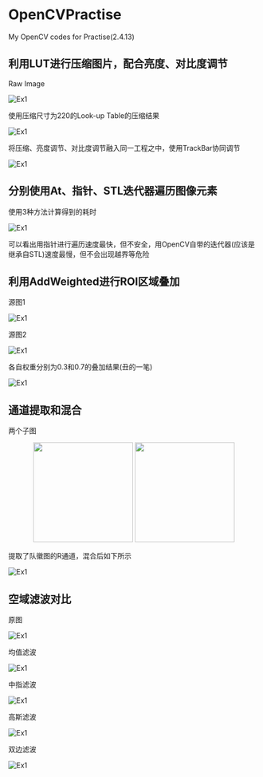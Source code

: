 # OpenCVPractise
My OpenCV codes for Practise(2.4.13)

利用LUT进行压缩图片，配合亮度、对比度调节
-
Raw Image

![Ex1](/Markdown/LUT1.png)

使用压缩尺寸为220的Look-up Table的压缩结果

![Ex1](/Markdown/LUT2.png)

将压缩、亮度调节、对比度调节融入同一工程之中，使用TrackBar协同调节

![Ex1](/Markdown/LUT3.png)

分别使用At、指针、STL迭代器遍历图像元素
-
使用3种方法计算得到的耗时

![Ex1](/Markdown/Traverse.png)

可以看出用指针进行遍历速度最快，但不安全，用OpenCV自带的迭代器(应该是继承自STL)速度最慢，但不会出现越界等危险

利用AddWeighted进行ROI区域叠加
-
源图1

![Ex1](/Markdown/ROI1.jpg)

源图2

![Ex1](/Markdown/ROI2.jpg)

各自权重分别为0.3和0.7的叠加结果(丑的一笔)

![Ex1](/Markdown/ROI3.png)

通道提取和混合
-
两个子图

<center class="half">
    <img src="/Markdown/smaller.jpg" width="200"/>
    <img src="/Markdown/bigger.jpg" width="200"/>
</center>

提取了队徽图的R通道，混合后如下所示

![Ex1](/Markdown/merged.jpg)

空域滤波对比
-
原图

![Ex1](/Markdown/SpatialRaw.png)

均值滤波

![Ex1](/Markdown/Mean.png)

中指滤波

![Ex1](/Markdown/Median.png)

高斯滤波

![Ex1](/Markdown/Gaussian.png)

双边滤波

![Ex1](/Markdown/Bilateral.png)